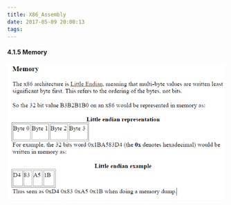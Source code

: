 ```yaml
---
title: X86_Assembly
date: 2017-05-09 20:00:13
tags:
---
```

#### 4.1.5 Memory
![Little_Endian](https://github.com/israel-Liu/theForger/raw/master/images/Little_Endian.png)

